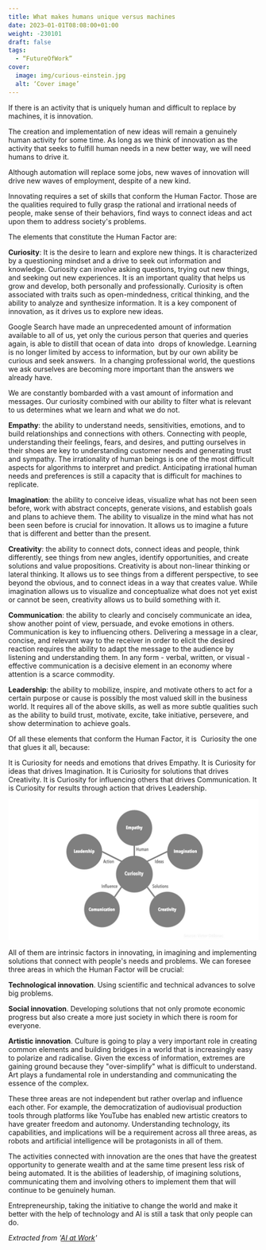 ```yaml
---
title: What makes humans unique versus machines
date: 2023–01-01T08:08:00+01:00
weight: -230101
draft: false
tags:
  - “FutureOfWork”
cover:
  image: img/curious-einstein.jpg
  alt: ‘Cover image’
---
```


If there is an activity that is uniquely human and difficult to replace by machines, it is innovation.

The creation and implementation of new ideas will remain a genuinely human activity for some time. As long as we think of innovation as the activity that seeks to fulfill human needs in a new better way, we will need humans to drive it.

Although automation will replace some jobs, new waves of innovation will drive new waves of employment, despite of a new kind.

Innovating requires a set of skills that conform the Human Factor. Those are the qualities required to fully grasp the rational and irrational needs of people, make sense of their behaviors, find ways to connect ideas and act upon them to address society's problems. 

The elements that constitute the Human Factor are:

**Curiosity**: It is the desire to learn and explore new things. It is characterized by a questioning mindset and a drive to seek out information and knowledge. Curiosity can involve asking questions, trying out new things, and seeking out new experiences. It is an important quality that helps us grow and develop, both personally and professionally. Curiosity is often associated with traits such as open-mindedness, critical thinking, and the ability to analyze and synthesize information. It is a key component of innovation, as it drives us to explore new ideas.

Google Search have made an unprecedented amount of information available to all of us, yet only the curious person that queries and queries again, is able to distill that ocean of data into  drops of knowledge. Learning is no longer limited by access to information, but by our own ability be curious and seek answers.  In a changing professional world, the questions we ask ourselves are becoming more important than the answers we already have.

We are constantly bombarded with a vast amount of information and messages. Our curiosity combined with our ability to filter what is relevant to us determines what we learn and what we do not.


**Empathy**: the ability to understand needs, sensitivities, emotions, and to build relationships and connections with others. Connecting with people, understanding their feelings, fears, and desires, and putting ourselves in their shoes are key to understanding customer needs and generating trust and sympathy. The irrationality of human beings is one of the most difficult aspects for algorithms to interpret and predict. Anticipating irrational human needs and preferences is still a capacity that is difficult for machines to replicate.

**Imagination**: the ability to conceive ideas, visualize what has not been seen before, work with abstract concepts, generate visions, and establish goals and plans to achieve them. The ability to visualize in the mind what has not been seen before is crucial for innovation. It allows us to imagine a future that is different and better than the present.

**Creativity**: the ability to connect dots, connect ideas and people, think differently, see things from new angles, identify opportunities, and create solutions and value propositions. Creativity is about non-linear thinking or lateral thinking. It allows us to see things from a different perspective, to see beyond the obvious, and to connect ideas in a way that creates value. While imagination allows us to visualize and conceptualize what does not yet exist or cannot be seen, creativity allows us to build something with it.


**Communication**: the ability to clearly and concisely communicate an idea, show another point of view, persuade, and evoke emotions in others. Communication is key to influencing others. Delivering a message in a clear, concise, and relevant way to the receiver in order to elicit the desired reaction requires the ability to adapt the message to the audience by listening and understanding them. In any form - verbal, written, or visual - effective communication is a decisive element in an economy where attention is a scarce commodity.

**Leadership**: the ability to mobilize, inspire, and motivate others to act for a certain purpose or cause is possibly the most valued skill in the business world. It requires all of the above skills, as well as more subtle qualities such as the ability to build trust, motivate, excite, take initiative, persevere, and show determination to achieve goals.

Of all these elements that conform the Human Factor, it is  Curiosity the one that glues it all, because:

It is Curiosity for needs and emotions that drives Empathy. 
It is Curiosity for ideas that drives Imagination. 
It is Curiosity for solutions that drives Creativity. 
It is Curiosity for influencing others that drives Communication. 
It is Curiosity for results through action that drives Leadership.


![Cover](/img/human-factor.jpg)

All of them are intrinsic factors in innovating, in imagining and implementing solutions that connect with people's needs and problems. We can foresee three areas in which the Human Factor will be crucial:

**Technological innovation**. Using scientific and technical advances to solve big problems.

**Social innovation**. Developing solutions that not only promote economic progress but also create a more just society in which there is room for everyone.

**Artistic innovation**. Culture is going to play a very important role in creating common elements and building bridges in a world that is increasingly easy to polarize and radicalise. Given the excess of information, extremes are gaining ground because they "over-simplify" what is difficult to understand. Art plays a fundamental role in understanding and communicating the essence of the complex.

These three areas are not independent but rather overlap and influence each other. For example, the democratization of audiovisual production tools through platforms like YouTube has enabled new artistic creators to have greater freedom and autonomy. Understanding technology, its capabilities, and implications will be a requirement across all three areas, as robots and artificial intelligence will be protagonists in all of them.

The activities connected with innovation are the ones that have the greatest opportunity to generate wealth and at the same time present less risk of being automated. It is the abilities of leadership, of imagining solutions, communicating them and involving others to implement them that will continue to be genuinely human.

Entrepreneurship, taking the initiative to change the world and make it better with the help of technology and AI is still a task that only people can do.

*Extracted from '[AI at Work](https://www.odasnac.com/ai-at-work/)'*